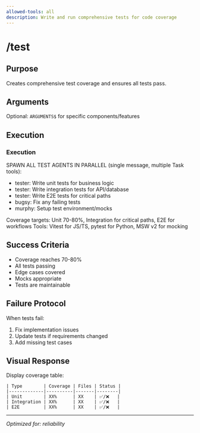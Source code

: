 ```yaml
---
allowed-tools: all
description: Write and run comprehensive tests for code coverage
---
```


# /test

## Purpose
Creates comprehensive test coverage and ensures all tests pass.

## Arguments
Optional: `ARGUMENTS$` for specific components/features

## Execution

### Execution
SPAWN ALL TEST AGENTS IN PARALLEL (single message, multiple Task tools):
- tester: Write unit tests for business logic
- tester: Write integration tests for API/database
- tester: Write E2E tests for critical paths
- bugsy: Fix any failing tests
- murphy: Setup test environment/mocks

Coverage targets: Unit 70-80%, Integration for critical paths, E2E for workflows
Tools: Vitest for JS/TS, pytest for Python, MSW v2 for mocking

## Success Criteria
- Coverage reaches 70-80%
- All tests passing
- Edge cases covered
- Mocks appropriate
- Tests are maintainable

## Failure Protocol
When tests fail:
1. Fix implementation issues
2. Update tests if requirements changed
3. Add missing test cases

## Visual Response
Display coverage table:
```
| Type        | Coverage | Files | Status |
|-------------|----------|-------|--------|
| Unit        | XX%      | XX    | ✅/❌   |
| Integration | XX%      | XX    | ✅/❌   |
| E2E         | XX%      | XX    | ✅/❌   |
```

---
*Optimized for: reliability*